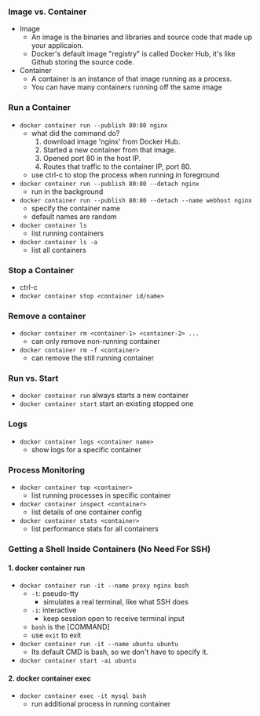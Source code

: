 ### Image vs. Container
- Image
    - An image is the binaries and libraries and source code that made up your applicaion.
    - Docker's default image "registry" is called Docker Hub, it's like Github storing the source code.
- Container
    - A container is an instance of that image running as a process.
    - You can have many containers running off the same image   


### Run a Container
- `docker container run --publish 80:80 nginx`
    - what did the command do?
        1. download image 'nginx' from Docker Hub.
        2. Started a new container from that image.
        3. Opened port 80 in the host IP.
        4. Routes that traffic to the container IP, port 80.
    - use ctrl-c to stop the process when running in foreground
- `docker container run --publish 80:80 --detach nginx`
    - run in the background
- `docker container run --publish 80:80 --detach --name webhost nginx`
    - specify the container name
    - default names are random
- `docker container ls`
    - list running containers
- `docker container ls -a`
    - list all containers


### Stop a Container
- ctrl-c
- `docker container stop <container id/name>`


### Remove a container
- `docker container rm <container-1> <container-2> ...`
    - can only remove non-running container
- `docker container rm -f <container>`
    - can remove the still running container


### Run vs. Start
- `docker container run` always starts a new container
- `docker container start` start an existing stopped one


### Logs
- `docker container logs <container name>`
    - show logs for a specific container


### Process Monitoring
- `docker container top <container>`
    - list running processes in specific container
- `docker container inspect <container>`
    - list details of one container config
- `docker container stats <container>`
    - list performance stats for all containers


### Getting a Shell Inside Containers (No Need For SSH)
#### 1. docker container run
- `docker container run -it --name proxy nginx bash`
    - `-t`: pseudo-tty
        - simulates a real terminal, like what SSH does
    - `-i`: interactive
        - keep session open to receive terminal input
    - `bash` is the [COMMAND]
    - use `exit` to exit
- `docker container run -it --name ubuntu ubuntu`
    - Its default CMD is bash, so we don't have to specify it.
- `docker container start -ai ubuntu`

#### 2. docker container exec
- `docker container exec -it mysql bash`
    - run additional process in running container